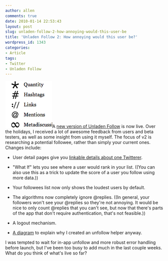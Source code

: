 ```yaml
---
author: allen
comments: true
date: 2010-01-14 22:53:43
layout: post
slug: unladen-follow-2-how-annoying-would-this-user-be
title: 'Unladen Follow 2: How annoying would this user be?'
wordpress_id: 1343
categories:
- Article
tags:
- Twitter
- Unladen Follow
---
```


![](/images/wp-uploads/2010/01/unladen2.png)A [new version of Unladen Follow](http://www.unladenfollow.com/) is now live. Over the holidays, I received a lot of awesome feedback from users and beta testers, as well as some insight from using it myself. The focus of v2 is researching a potential followee, rather than simply your current ones. Changes include:




* User detail pages give you [linkable details about one Twitterer](http://www.unladenfollow.com/u/codinghorror/).

* "What If" lets you see where a user would rank in your list. ((You can also use this as a trick to update the score of a user you follow using more data.))

* Your followees list now only shows the loudest users by default.

* The algorithms now completely ignore @replies. ((In general, your followers won't see your @replies so they're not annoying. It would be nice to only count @replies that you can't see, but now that there's parts of the app that don't require authentication, that's not feasible.))

* A logout mechanism.

* [A diagram](http://www.unladenfollow.com/anatomy/) to explain why I created an unfollow helper anyway.



I was tempted to wait for in-app unfollow and more robust error handling before launch, but I've been too busy to add much in the last couple weeks. What do you think of what's live so far?

